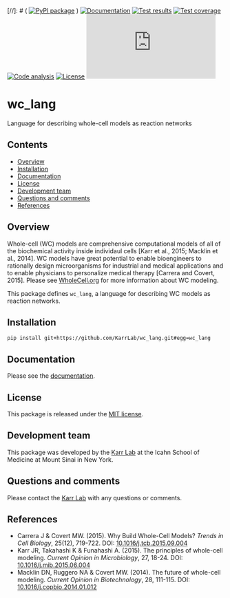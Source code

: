 [//]: # ( [![PyPI package](https://img.shields.io/pypi/v/wc_lang.svg)](https://pypi.python.org/pypi/wc_lang) )
[![Documentation](https://readthedocs.org/projects/wc-lang/badge/?version=latest)](https://docs.karrlab.org/wc_lang)
[![Test results](https://circleci.com/gh/KarrLab/wc_lang.svg?style=shield)](https://circleci.com/gh/KarrLab/wc_lang)
[![Test coverage](https://coveralls.io/repos/github/KarrLab/wc_lang/badge.svg)](https://coveralls.io/github/KarrLab/wc_lang)
[![Code analysis](https://api.codeclimate.com/v1/badges/bd3cac02fd316d722216/maintainability)](https://codeclimate.com/github/KarrLab/wc_lang)
[![License](https://img.shields.io/github/license/KarrLab/wc_lang.svg)](LICENSE)
![Analytics](https://ga-beacon.appspot.com/UA-86759801-1/wc_lang/README.md?pixel)

# wc_lang
Language for describing whole-cell models as reaction networks

## Contents
* [Overview](#overview)
* [Installation](#installation)
* [Documentation](#documentation)
* [License](#license)
* [Development team](#development-team)
* [Questions and comments](#questions-and-comments)
* [References](#references)

## Overview
Whole-cell (WC) models are comprehensive computational models of all of the biochemical activity inside individaul cells [Karr et al., 2015; Macklin et al., 2014]. WC models have great potential to enable bioengineers to rationally design microorganisms for industrial and medical applications and to enable physicians to personalize medical therapy [Carrera and Covert, 2015]. Please see [WholeCell.org](https://www.wholecell.org) for more information about WC modeling.

This package defines `wc_lang`, a language for describing WC models as reaction networks.

## Installation

`pip install git+https://github.com/KarrLab/wc_lang.git#egg=wc_lang`

## Documentation
Please see the [documentation](https://docs.karrlab.org/wc_lang).

## License
This package is released under the [MIT license](LICENSE).

## Development team
This package was developed by the [Karr Lab](https://www.karrlab.org) at the Icahn School of Medicine at Mount Sinai in New York.

## Questions and comments
Please contact the [Karr Lab](https://www.karrlab.org) with any questions or comments.

## References
* Carrera J & Covert MW. (2015). Why Build Whole-Cell Models? *Trends in Cell Biology*, 25(12), 719-722. DOI: [10.1016/j.tcb.2015.09.004](https://doi.org/10.1016/j.tcb.2015.09.004)
* Karr JR, Takahashi K & Funahashi A. (2015). The principles of whole-cell modeling. *Current Opinion in Microbiology*, 27, 18-24. DOI: [10.1016/j.mib.2015.06.004](https://doi.org/10.1016/j.mib.2015.06.004)
* Macklin DN, Ruggero NA & Covert MW. (2014). The future of whole-cell modeling. *Current Opinion in Biotechnology*, 28, 111-115. DOI: [10.1016/j.copbio.2014.01.012](https://doi.org/10.1016/j.copbio.2014.01.012)
